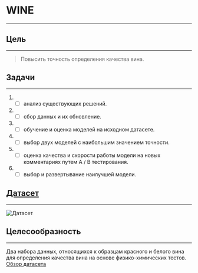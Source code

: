 # WINE
____

## Цель
____
> Повысить точность определения качества вина.
## Задачи
____
1. - [ ] анализ существующих решений.
2. - [ ] сбор данных и их обновление.
3. - [ ] обучение и оценка моделей на исходном датасете.
4. - [ ] выбор двух моделей с наибольшим значением точности.
5. - [ ] оценка качества и скорости работы модели на новых комментариях путем A / B тестирования.
6. - [ ] выбор и развертывание наилучшей модели.
## [Датасет](https://archive.ics.uci.edu/ml/datasets/wine+quality)
____
![Датасет](https://archive.ics.uci.edu/ml/assets/MLimages/Large186.jpg)

## Целесообразность
____
Два набора данных, относящихся к образцам красного и белого вина для определения качества вина на основе физико-химических тестов.
[Обзор датасета](https://archive.ics.uci.edu/ml/datasets/wine+quality)
